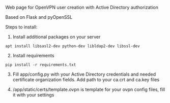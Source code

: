 Web page for OpenVPN user creation with Active Directory authorization

Based on Flask and pyOpenSSL

Steps to install:

1. Install additional packages on your server

```
apt install libsasl2-dev python-dev libldap2-dev libssl-dev
```

2. Install requirements

```
pip install -r requirements.txt
```

3. Fill app/config.py with your Active Directory credentials and needed certificate organization fields. Add path to your ca.crt and ca.key files

4. /app/static/certs/template.ovpn is template for your ovpn config files, fill it with your settings

